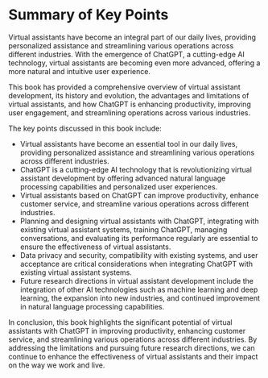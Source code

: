 Summary of Key Points
=================================

Virtual assistants have become an integral part of our daily lives, providing personalized assistance and streamlining various operations across different industries. With the emergence of ChatGPT, a cutting-edge AI technology, virtual assistants are becoming even more advanced, offering a more natural and intuitive user experience.

This book has provided a comprehensive overview of virtual assistant development, its history and evolution, the advantages and limitations of virtual assistants, and how ChatGPT is enhancing productivity, improving user engagement, and streamlining operations across various industries.

The key points discussed in this book include:

* Virtual assistants have become an essential tool in our daily lives, providing personalized assistance and streamlining various operations across different industries.
* ChatGPT is a cutting-edge AI technology that is revolutionizing virtual assistant development by offering advanced natural language processing capabilities and personalized user experiences.
* Virtual assistants based on ChatGPT can improve productivity, enhance customer service, and streamline various operations across different industries.
* Planning and designing virtual assistants with ChatGPT, integrating with existing virtual assistant systems, training ChatGPT, managing conversations, and evaluating its performance regularly are essential to ensure the effectiveness of virtual assistants.
* Data privacy and security, compatibility with existing systems, and user acceptance are critical considerations when integrating ChatGPT with existing virtual assistant systems.
* Future research directions in virtual assistant development include the integration of other AI technologies such as machine learning and deep learning, the expansion into new industries, and continued improvement in natural language processing capabilities.

In conclusion, this book highlights the significant potential of virtual assistants with ChatGPT in improving productivity, enhancing customer service, and streamlining various operations across different industries. By addressing the limitations and pursuing future research directions, we can continue to enhance the effectiveness of virtual assistants and their impact on the way we work and live.
